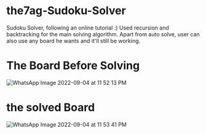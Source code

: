 # the7ag-Sudoku-Solver
Sudoku Solver, following an online tutorial :) Used recursion and backtracking for the main solving algorithm. Apart from auto solve, user can also use any board he wants and it'll still be working.
# The Board Before Solving
![WhatsApp Image 2022-09-04 at 11 52 13 PM](https://user-images.githubusercontent.com/95578914/188334897-7f70c5bc-18cf-4f8b-9a88-26eb1a70e092.jpeg)
# the solved Board
![WhatsApp Image 2022-09-04 at 11 53 41 PM](https://user-images.githubusercontent.com/95578914/188334911-59b6518e-e0b1-4f08-9b00-69ae62098567.jpeg)
